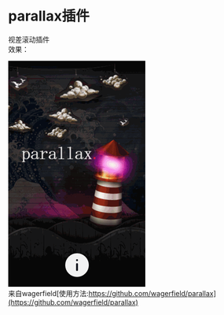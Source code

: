 parallax插件
======
视差滚动插件  
效果：  

![效果](https://raw.githubusercontent.com/cyclegtx/hyperc/master/images/cases/parallax.gif)  
来自wagerfield[使用方法:https://github.com/wagerfield/parallax](https://github.com/wagerfield/parallax)
